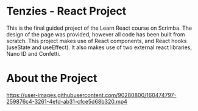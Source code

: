 # Tenzies - React Project
This is the final guided project of the Learn React course on Scrimba. The design of the page was provided, however all code has been built from scratch. This project makes use of React components, and React hooks (useState and useEffect). It also makes use of two external react libraries, Nano ID and Confetti.
# About the Project


https://user-images.githubusercontent.com/90280800/160474797-259876c4-3261-4efd-ab31-cfce5d68b320.mp4

